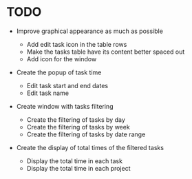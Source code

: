 # TODO

* Improve graphical appearance as much as possible
    + Add edit task icon in the table rows
    + Make the tasks table have its content better spaced out
    + Add icon for the window

* Create the popup of task time
    + Edit task start and end dates
    + Edit task name

* Create window with tasks filtering
    + Create the filtering of tasks by day
    + Create the filtering of tasks by week
    + Create the filtering of tasks by date range

* Create the display of total times of the filtered tasks
    + Display the total time in each task
    + Display the total time in each project
